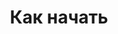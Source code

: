 ---
title: Как начать
displayName: Как начать
order: 2
published: true
headerName: Как начать
headerOrder: 20
---